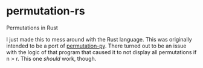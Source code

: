 # permutation-rs
Permutations in Rust

I just made this to mess around with the Rust language. This was originally intended to be a port of [permutation-py](https://github.com/stdonnelly/permutation-py). There turned out to be an issue with the logic of that program that caused it to not display all permutations if n > r. This one *should* work, though.
